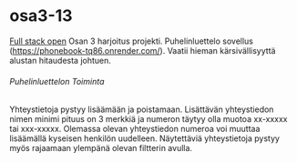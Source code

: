 # osa3-13
[Full stack open](https://fullstackopen.com/about) Osan 3 harjoitus projekti. Puhelinluettelo sovellus (https://phonebook-tq86.onrender.com/). Vaatii hieman kärsivällisyyttä alustan hitaudesta johtuen.

###### Puhelinluettelon Toiminta
Yhteystietoja pystyy lisäämään ja poistamaan. Lisättävän yhteystiedon nimen minimi pituus on 3 merkkiä ja numeron täytyy olla muotoa xx-xxxxx tai xxx-xxxxx.
Olemassa olevan yhteystiedon numeroa voi muuttaa lisäämällä kyseisen henkilön uudelleen. Näytettäviä yhteystietoja pystyy myös rajaamaan ylempänä olevan filtterin avulla.

